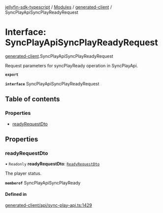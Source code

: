 [jellyfin-sdk-typescript](../README.md) / [Modules](../modules.md) / [generated-client](../modules/generated_client.md) / SyncPlayApiSyncPlayReadyRequest

# Interface: SyncPlayApiSyncPlayReadyRequest

[generated-client](../modules/generated_client.md).SyncPlayApiSyncPlayReadyRequest

Request parameters for syncPlayReady operation in SyncPlayApi.

**`export`**

**`interface`** SyncPlayApiSyncPlayReadyRequest

## Table of contents

### Properties

- [readyRequestDto](generated_client.SyncPlayApiSyncPlayReadyRequest.md#readyrequestdto)

## Properties

### readyRequestDto

• `Readonly` **readyRequestDto**: [`ReadyRequestDto`](generated_client.ReadyRequestDto.md)

The player status.

**`memberof`** SyncPlayApiSyncPlayReady

#### Defined in

[generated-client/api/sync-play-api.ts:1429](https://github.com/thornbill/jellyfin-sdk-typescript/blob/350a9a5/src/generated-client/api/sync-play-api.ts#L1429)
